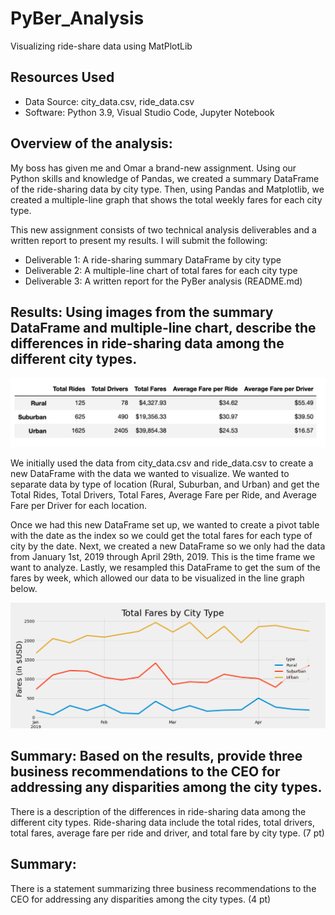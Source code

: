 # PyBer_Analysis
Visualizing ride-share data using MatPlotLib

## Resources Used
- Data Source: city_data.csv, ride_data.csv
- Software: Python 3.9, Visual Studio Code, Jupyter Notebook

## Overview of the analysis: 
My boss has given me and Omar a brand-new assignment. Using our Python skills and knowledge of Pandas, we created a summary DataFrame of the ride-sharing data by city type. Then, using Pandas and Matplotlib, we created a multiple-line graph that shows the total weekly fares for each city type.

This new assignment consists of two technical analysis deliverables and a written report to present my results. I will submit the following:

  * Deliverable 1: A ride-sharing summary DataFrame by city type
  * Deliverable 2: A multiple-line chart of total fares for each city type
  * Deliverable 3: A written report for the PyBer analysis (README.md)

## Results: Using images from the summary DataFrame and multiple-line chart, describe the differences in ride-sharing data among the different city types.
![ride_share_dataframe.png](Resources/ride_share_dataframe.png)

We initially used the data from city_data.csv and ride_data.csv to create a new DataFrame with the data we wanted to visualize. We wanted to separate data by type of location (Rural, Suburban, and Urban) and get the Total Rides, Total Drivers, Total Fares, Average Fare per Ride, and Average Fare per Driver for each location. 

Once we had this new DataFrame set up, we wanted to create a pivot table with the date as the index so we could get the total fares for each type of city by the date. Next, we created a new DataFrame so we only had the data from January 1st, 2019 through April 29th, 2019. This is the time frame we want to analyze. Lastly, we resampled this DataFrame to get the sum of the fares by week, which allowed our data to be visualized in the line graph below.

![PyBer_fare_summary.png](analysis/PyBer_fare_summary.png)

## Summary: Based on the results, provide three business recommendations to the CEO for addressing any disparities among the city types.

There is a description of the differences in ride-sharing data among the different city types. Ride-sharing data include the total rides, total drivers, total fares, average fare per ride and driver, and total fare by city type. (7 pt)

## Summary:

There is a statement summarizing three business recommendations to the CEO for addressing any disparities among the city types. (4 pt)
  
